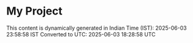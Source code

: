 # My Project

This content is dynamically generated in Indian Time (IST): 2025-06-03 23:58:58 IST
Converted to UTC: 2025-06-03 18:28:58 UTC
